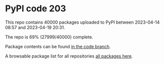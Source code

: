 # PyPI code 203

This repo contains 40000 packages uploaded to PyPI between 
2023-04-14 08:57 and 2023-04-19 20:31.

The repo is 69% (27999/40000) complete.

Package contents can be found [in the code branch](https://github.com/pypi-data/pypi-mirror-203/tree/code/packages).

A browsable package list for all repositories [all packages here](https://pypi-data.github.io/website/repositories/pypi-mirror-203).


